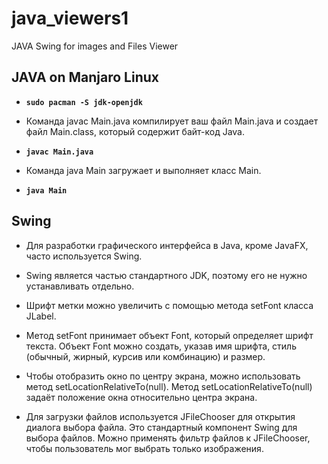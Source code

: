 # java_viewers1
JAVA Swing for images and Files Viewer

## JAVA on Manjaro Linux
- **`sudo pacman -S jdk-openjdk`**

- Команда javac Main.java компилирует ваш файл Main.java и создает файл Main.class, который содержит байт-код Java.
- **`javac Main.java`**

- Команда java Main загружает и выполняет класс Main.
- **`java Main`**

  
## Swing
- Для разработки графического интерфейса в Java, кроме JavaFX, часто используется Swing.
- Swing является частью стандартного JDK, поэтому его не нужно устанавливать отдельно.
  
- Шрифт метки можно увеличить с помощью метода setFont класса JLabel.
- Метод setFont принимает объект Font, который определяет шрифт текста. Объект Font можно создать, указав имя шрифта, стиль (обычный, жирный, курсив или комбинацию) и размер.
- Чтобы отобразить окно по центру экрана, можно использовать метод setLocationRelativeTo(null). Метод setLocationRelativeTo(null) задаёт положение окна относительно центра экрана.

- Для загрузки файлов используется JFileChooser для открытия диалога выбора файла. Это стандартный компонент Swing для выбора файлов. Можно применять фильтр файлов к JFileChooser, чтобы пользователь мог выбрать только изображения.
